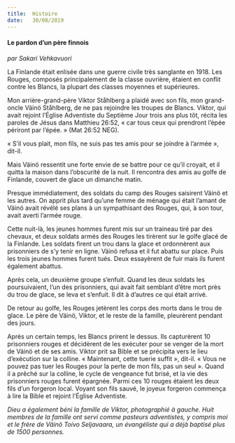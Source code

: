 ```yaml
---
title:  Histoire
date:   30/08/2019
---
```


#### Le pardon d’un père finnois

_par Sakari Vehkavuori_

La Finlande était enlisée dans une guerre civile très sanglante en 1918. Les Rouges, composés principalement de la classe ouvrière, étaient en conflit contre les Blancs, la plupart des classes moyennes et supérieures.

Mon arrière-grand-père Viktor Ståhlberg a plaidé avec son fils, mon grand-oncle Väinö Ståhlberg, de ne pas rejoindre les troupes de Blancs. Viktor, qui avait rejoint l’Église Adventiste du Septième Jour trois ans plus tôt, récita les paroles de Jésus dans Matthieu 26:52, « car tous ceux qui prendront l’épée périront par l’épée. » (Mat 26:52 NEG).

« S’il vous plait, mon fils, ne suis pas tes amis pour se joindre à l’armée », dit-il.

Mais Väinö ressentit une forte envie de se battre pour ce qu’il croyait, et il quitta la maison dans l’obscurité de la nuit. Il rencontra des amis au golfe de Finlande, couvert de glace un dimanche matin.

Presque immédiatement, des soldats du camp des Rouges saisirent Väinö et les autres. On apprit plus tard qu’une femme de ménage qui était l’amant de Väinö avait révélé ses plans à un sympathisant des Rouges, qui, à son tour, avait averti l’armée rouge.

Cette nuit-là, les jeunes hommes furent mis sur un traineau tiré par des chevaux, et deux soldats armés des Rouges les tirèrent sur le golfe glacé de la Finlande. Les soldats firent un trou dans la glace et ordonnèrent aux prisonniers de s’y tenir en ligne. Väinö refusa et il fut abattu sur place. Puis les trois jeunes hommes furent tués. Deux essayèrent de fuir mais ils furent également abattus.

Après cela, un deuxième groupe s’enfuit. Quand les deux soldats les poursuivaient, l’un des prisonniers, qui avait fait semblant d’être mort près du trou de glace, se leva et s’enfuit. Il dit à d’autres ce qui était arrivé.

De retour au golfe, les Rouges jetèrent les corps des morts dans le trou de glace. Le père de Väinö, Viktor, et le reste de la famille, pleurèrent pendant des jours.

Après un certain temps, les Blancs prirent le dessus. Ils capturèrent 10 prisonniers rouges et décidèrent de les exécuter pour se venger de la mort de Väinö et de ses amis. Viktor prit sa Bible et se précipita vers le lieu d’exécution sur la colline. « Maintenant, cette tuerie suffit », dit-il. « Vous ne pouvez pas tuer les Rouges pour la perte de mon fils, pas un seul ». Quand il a prêché sur la colline, le cycle de vengeance fut brisé, et la vie des prisonniers rouges furent épargnée. Parmi ces 10 rouges étaient les deux fils d’un forgeron local. Voyant son fils sauvé, le joyeux forgeron commença à lire la Bible et rejoint l’Église Adventiste.

_Dieu a également béni la famille de Viktor, photographié à gauche. Huit membres de la famille ont servi comme pasteurs adventistes, y compris moi et le frère de Väinö Toivo Seljavaara, un évangéliste qui a déjà baptisé plus de 1500 personnes._